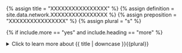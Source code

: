 <!--------------------------------------------- TITLE AND DEFINITION starts -->

{% assign title = "XXXXXXXXXXXXXXXX" %}
{% assign definition = site.data.network.XXXXXXXXXXXXXXXX %}
{% assign preposition = "XXXXXXXXXXXXXXXX" %}
{% assign plural = "s" %}

<!--------------------------------------------- TITLE AND DEFINITION ends -->

{% if include.more == "yes" and include.heading == "more" %}
<details class='detailsCollapsible'><summary class='nobr'>Click to learn more about {{ title | downcase }}{{plural}}
</summary>
{% endif %}

{% if include.heading != "" and include.heading != "more" %}
{{include.heading}} {{title}}
{% endif %}

{% if include.icon != "no" %} 

{% if include.table == "yes" and include.icon != "no" %}
<table class='definitionTable'><tr><td>
{% endif %}

<img src='images/icons/nodes/png{{include.icon}}/{{ title | downcase | replace: " ", "-" }}.png' />

{% if include.table == "yes" and include.icon != "no" %}
</td><td>
{% endif %}

{% endif %}

{% if include.definition == "bold" %}
<strong>{{ definition }}</strong>
{% else %}
{% if include.definition != "no" %}
{{ definition }}
{% endif %}
{% endif %}

{% if include.table == "yes" and include.icon != "no" %}
</td></tr></table>
{% endif %}

{% if include.more == "yes" and include.content == "more" and include.heading != "more" %}
<details class='detailsCollapsible'><summary class='nobr'>Click to learn more about {{ title | downcase }}{{plural}}
</summary>
{% endif %}

{% if include.content != "no" %}

<!--------------------------------------------- CONTENT starts -->Data products exist in the context of trading mines data and data mines data nodes. In the first case, a data product is the collection of datasets generated by an instance of a trading bot as defined in a trading mine, running a trading session. In the latter case, it is the collection of datasets generated by either a sensor bot or an indicator bot instance, as defined in a data mine, and running a data mining task.A data product node must reference a product definition in the corresponding bot.{% include important.html content="Data products may only be stored on the same network node on which the task&mdash;data mining or trading&mdash;runs." %}<!--------------------------------------------- CONTENT ends -->

{% endif %}

{% if include.more == "yes" and include.content != "more" and include.heading != "more" %}
<details class='detailsCollapsible'><summary class='nobr'>Click to learn more about {{ title | downcase }}{{plural}}
</summary>
{% endif %}

{% if include.adding != "" %}

{{include.adding}} Adding {{preposition}} {{title}} Node

<!--------------------------------------------- ADDING starts -->To add a single data product, select *Add Data Product* on the market trading products, market data products, bot products, or data products folder node menus. {% include note.html content="Remember to establish a reference with a product definition of the corresponding bot in the corresponding data or trading mine." %}In cases in which multiple data products must be added, you may use the option to create data products in bulk.Select the *Add All Data Products* option on the data or trading mine products node menu. This adds a bot products node for each bot in the data or trading mine, and a data product for each product definition of each bot. You may use this option after manually adding a data or trading mine products node and manually establishing the reference with the desired data mine, or after adding all data or trading mine data products, by which the references with data or trading mines are established automatically.{% include tip.html content="If adding data products in bulk results in adding data products that are not required, you may easily delete those." %}<!--------------------------------------------- ADDING ends -->

{% endif %}

{% if include.configuring != "" %}

{{include.configuring}} Configuring the {{title}}

<!--------------------------------------------- CONFIGURING starts -->XXXXXXXXXXXXXXXXXXXXXXXXXXXXXXXXXXXXXXXXXXXXXXXXXXXXXX<!--------------------------------------------- CONFIGURING ends -->

{% endif %}

{% if include.starting != "" %}

{{include.starting}} Starting {{preposition}} {{title}}

<!--------------------------------------------- STARTING starts -->XXXXXXXXXXXXXXXXXXXXXXXXXXXXXXXXXXXXXXXXXXXXXXXXXXXXXX<!--------------------------------------------- STARTING ends -->

{% endif %}

{% if include.more == "yes" %}
</details>
{% endif %}